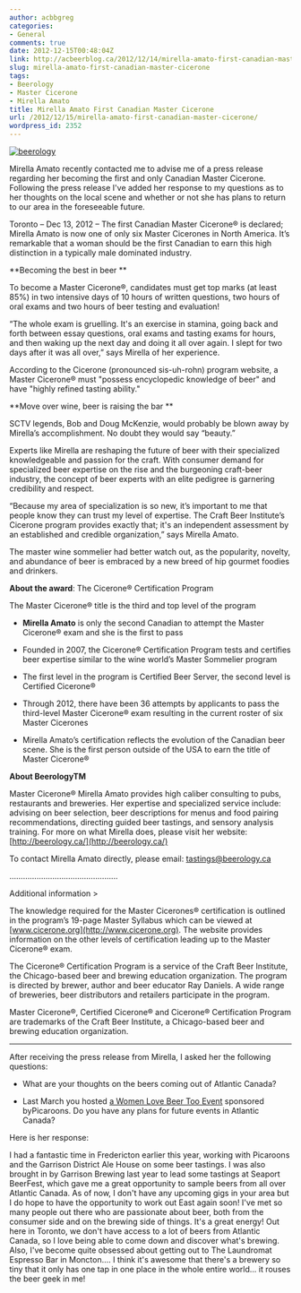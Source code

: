 ```yaml
---
author: acbbgreg
categories:
- General
comments: true
date: 2012-12-15T00:48:04Z
link: http://acbeerblog.ca/2012/12/14/mirella-amato-first-canadian-master-cicerone/
slug: mirella-amato-first-canadian-master-cicerone
tags:
- Beerology
- Master Cicerone
- Mirella Amato
title: Mirella Amato First Canadian Master Cicerone
url: /2012/12/15/mirella-amato-first-canadian-master-cicerone/
wordpress_id: 2352
---
```


[![beerology](http://acbeerblog.ca/wp-content/uploads/2012/12/beerology.jpg)](http://atlanticcanadabeerblog.wordpress.com/2012/12/14/mirella-amato-first-canadian-master-cicerone/beerology/)

Mirella Amato recently contacted me to advise me of a press release regarding her becoming the first and only Canadian Master Cicerone.  Following the press release I've added her response to my questions as to her thoughts on the local scene and whether or not she has plans to return to our area in the foreseeable future.

Toronto – Dec 13, 2012 – The first Canadian Master Cicerone® is declared; Mirella Amato is now one of only six Master Cicerones in North America. It’s remarkable that a woman should be the first Canadian to earn this high distinction in a typically male dominated industry.

**Becoming the best in beer **

To become a Master Cicerone®, candidates must get top marks (at least 85%) in two intensive days of 10 hours of written questions, two hours of oral exams and two hours of beer testing and evaluation!

“The whole exam is gruelling. It's an exercise in stamina, going back and forth between essay questions, oral exams and tasting exams for hours, and then waking up the next day and doing it all over again. I slept for two days after it was all over,” says Mirella of her experience.

According to the Cicerone (pronounced sis-uh-rohn) program website, a Master Cicerone® must "possess encyclopedic knowledge of beer" and have "highly refined tasting ability."

**Move over wine, beer is raising the bar  **

SCTV legends, Bob and Doug McKenzie, would probably be blown away by Mirella’s accomplishment. No doubt they would say “beauty.”

Experts like Mirella are reshaping the future of beer with their specialized knowledgeable and passion for the craft. With consumer demand for specialized beer expertise on the rise and the burgeoning craft-beer industry, the concept of beer experts with an elite pedigree is garnering credibility and respect.

“Because my area of specialization is so new, it’s important to me that people know they can trust my level of expertise. The Craft Beer Institute’s Cicerone program provides exactly that; it's an independent assessment by an established and credible organization,” says Mirella Amato.

The master wine sommelier had better watch out, as the popularity, novelty, and abundance of beer is embraced by a new breed of hip gourmet foodies and drinkers.

**About the award**: The Cicerone® Certification Program

The Master Cicerone® title is the third and top level of the program



	
  * **Mirella Amato** is only the second Canadian to attempt the Master Cicerone® exam and she is the first to pass

	
  * Founded in 2007, the Cicerone® Certification Program tests and certifies beer expertise similar to the wine world’s Master Sommelier program

	
  * The first level in the program is Certified Beer Server, the second level is Certified Cicerone®

	
  * Through 2012, there have been 36 attempts by applicants to pass the third-level Master Cicerone® exam resulting in the current roster of six Master Cicerones

	
  * Mirella Amato’s certification reflects the evolution of the Canadian beer scene. She is the first person outside of the USA to earn the title of Master Cicerone®


**About BeerologyTM**

Master Cicerone® Mirella Amato provides high caliber consulting to pubs, restaurants and breweries. Her expertise and specialized service include: advising on beer selection, beer descriptions for menus and food pairing recommendations, directing guided beer tastings, and sensory analysis training. For more on what Mirella does, please visit her website: [http://beerology.ca/](http://beerology.ca/)

To contact Mirella Amato directly, please email: [tastings@beerology.ca](mailto:tastings@beerology.ca)

…………………………………………

Additional information >

The knowledge required for the Master Cicerones® certification is outlined in the program’s 19-page Master Syllabus which can be viewed at [www.cicerone.org](http://www.cicerone.org). The website provides information on the other levels of certification leading up to the Master Cicerone® exam.

The Cicerone® Certification Program is a service of the Craft Beer Institute, the Chicago-based beer and brewing education organization. The program is directed by brewer, author and beer educator Ray Daniels. A wide range of breweries, beer distributors and retailers participate in the program.

Master Cicerone®, Certified Cicerone® and Cicerone® Certification Program are trademarks of the Craft Beer Institute, a Chicago-based beer and brewing education organization.

________________________________________________________

After receiving the press release from Mirella, I asked her the following questions:



	
  * What are your thoughts on the beers coming out of Atlantic Canada?

	
  * Last March you hosted [a Women Love Beer Too Event](http://atlanticcanadabeerblog.wordpress.com/2012/02/16/picaroons-presents-ladies-love-beer-too-event-in-fredericton-march-8th) sponsored byPicaroons.  Do you have any plans for future events in Atlantic Canada?


Here is her response:

I had a fantastic time in Fredericton earlier this year, working with Picaroons and the Garrison District Ale House on some beer tastings. I was also brought in by Garrison Brewing last year to lead some tastings at Seaport BeerFest, which gave me a great opportunity to sample beers from all over Atlantic Canada. As of now, I don't have any upcoming gigs in your area but I do hope to have the opportunity to work out East again soon! I've met so many people out there who are passionate about beer, both from the consumer side and on the brewing side of things. It's a great energy! Out here in Toronto, we don't have access to a lot of beers from Atlantic Canada, so I love being able to come down and discover what's brewing. Also, I've become quite obsessed about getting out to The Laundromat Espresso Bar in Moncton.... I think it's awesome that there's a brewery so tiny that it only has one tap in one place in the whole entire world... it rouses the beer geek in me!
